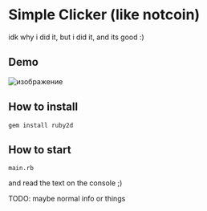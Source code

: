 # Simple Clicker (like notcoin)
idk why i did it, but i did it, and its good :)

## Demo
![изображение](https://github.com/Kene33/Simple-Clicker/assets/97908971/f2426585-3389-4447-a65c-0a2eaea523e6)



## How to install
```
gem install ruby2d
```
## How to start
```
main.rb
```
and read the text on the console ;) 

TODO: maybe normal info or things
